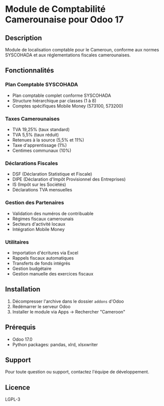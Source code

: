 # Module de Comptabilité Camerounaise pour Odoo 17

## Description

Module de localisation comptable pour le Cameroun, conforme aux normes SYSCOHADA et aux réglementations fiscales camerounaises.

## Fonctionnalités

### Plan Comptable SYSCOHADA
- Plan comptable complet conforme SYSCOHADA
- Structure hiérarchique par classes (1 à 8)
- Comptes spécifiques Mobile Money (573100, 573200)

### Taxes Camerounaises
- TVA 19,25% (taux standard)
- TVA 5,5% (taux réduit)
- Retenues à la source (5,5% et 11%)
- Taxe d'apprentissage (1%)
- Centimes communaux (10%)

### Déclarations Fiscales
- DSF (Déclaration Statistique et Fiscale)
- DIPE (Déclaration d'Impôt Provisionnel des Entreprises)
- IS (Impôt sur les Sociétés)
- Déclarations TVA mensuelles

### Gestion des Partenaires
- Validation des numéros de contribuable
- Régimes fiscaux camerounais
- Secteurs d'activité locaux
- Intégration Mobile Money

### Utilitaires
- Importation d'écritures via Excel
- Rappels fiscaux automatiques
- Transferts de fonds intégrés
- Gestion budgétaire
- Gestion manuelle des exercices fiscaux

## Installation

1. Décompresser l'archive dans le dossier `addons` d'Odoo
2. Redémarrer le serveur Odoo
3. Installer le module via Apps → Rechercher "Cameroon"

## Prérequis

- Odoo 17.0
- Python packages: pandas, xlrd, xlsxwriter

## Support

Pour toute question ou support, contactez l'équipe de développement.

## Licence

LGPL-3
